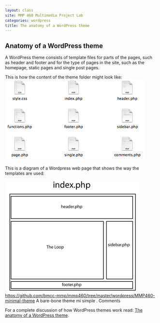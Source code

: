 ```yaml
---
layout: class
site: MMP 460 Multimedia Project Lab
categories: wordpress
title: The anatomy of a WordPress theme
---
```


## Anatomy of a WordPress theme

A WordPress theme consists of template files for parts of the pages, such as header and footer and for the type of pages in the site, such as the homepage, static pages and single post pages.

This is how the content of the theme folder might look like:
![files](wp-files.png)

This is a diagram of a Wordpress web page that shows the way the templates are used:



![theme](wp-anatomy.gif)
https://github.com/bmcc-mmp/mmp460/tree/master/wordpress/MMP460-minimal-theme
A bare-bone theme mi simple . Comments 

For a complete discussion of how WordPress themes work read: [The anatomy of a WordPress theme](http://yoast.com/wordpress-theme-anatomy/).

